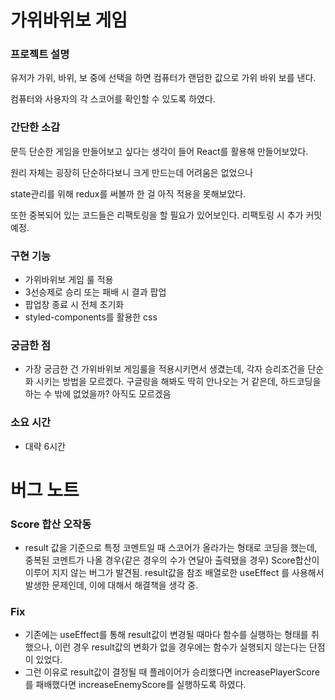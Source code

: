 # 가위바위보 게임

### 프로젝트 설명

유저가 가위, 바위, 보 중에 선택을 하면 컴퓨터가 랜덤한 값으로 가위 바위 보를 낸다.

컴퓨터와 사용자의 각 스코어를 확인할 수 있도록 하였다.

### 간단한 소감

문득 단순한 게임을 만들어보고 싶다는 생각이 들어 React를 활용해 만들어보았다.

원리 자체는 굉장히 단순하다보니 크게 만드는데 어려움은 없었으나

state관리를 위해 redux를 써볼까 한 걸 아직 적용을 못해보았다.

또한 중복되어 있는 코드들은 리팩토링을 할 필요가 있어보인다. 리팩토링 시 추가 커밋 예정.

### 구현 기능

- 가위바위보 게임 룰 적용
- 3선승제로 승리 또는 패배 시 결과 팝업
- 팝업창 종료 시 전체 초기화
- styled-components를 활용한 css

### 궁금한 점

- 가장 궁금한 건 가위바위보 게임룰을 적용시키면서 생겼는데, 각자 승리조건을 단순화 시키는 방법을 모르겠다. 구글링을 해봐도 딱히 안나오는 거 같은데, 하드코딩을 하는 수 밖에 없었을까? 아직도 모르겠음

### 소요 시간

- 대략 6시간

# 버그 노트

### Score 합산 오작동

- result 값을 기준으로 특정 코멘트일 때 스코어가 올라가는 형태로 코딩을 했는데, 중복된 코멘트가 나올 경우(같은 경우의 수가 연달아 출력됐을 경우) Score합산이 이루어 지지 않는 버그가 발견됨. result값을 참조 배열로한 useEffect 를 사용해서 발생한 문제인데, 이에 대해서 해결책을 생각 중.

### Fix

- 기존에는 useEffect를 통해 result값이 변경될 때마다 함수를 실행하는 형태를 취했으나, 이런 경우 result값의 변화가 없을 경우에는 함수가 실행되지 않는다는 단점이 있었다.
- 그런 이유로 result값이 결정될 때 플레이어가 승리했다면 increasePlayerScore를 패배했다면 increaseEnemyScore를 실행하도록 하였다.
